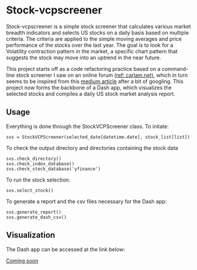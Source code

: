 # Stock-vcpscreener

Stock-vcpscreener is a simple stock screener that calculates various market breadth indicators and selects US stocks on a daily basis based on multiple criteria. The criteria are applied to the simple moving averages and price performance of the stocks over the last year. The goal is to look for a Volatility contraction pattern in the market, a specific chart pattern that suggests the stock may move into an uptrend in the near future.

This project starts off as a code refactoring practice based on a command-line stock screener I saw on an online forum [(ref: carlam.net)](https://carlam.net/), which in turn seems to be inspired from this [medium article](https://towardsdatascience.com/making-a-stock-screener-with-python-4f591b198261) after a bit of googling. This project now forms the backbone of a Dash app, which visualizes the selected stocks and compiles a daily US stock market analysis report.


## Usage

Everything is done through the StockVCPScreener class. To initate:
```
svs = StockVCPScreener(selected_date[datetime.date], stock_list[list])
```

To check the output directory and directories containing the stock data
```
svs.check_directory()
svs.check_index_database()
svs.check_stock_database('yfinance')
```

To run the stock selection:
```
svs.select_stock()
```

To generate a report and the csv files necessary for the Dash app:
```
svs.generate_report()
svs.generate_dash_csv()
```

## Visualization

The Dash app can be accessed at the link below:

[Coming soon](http://commingsoon.com)



